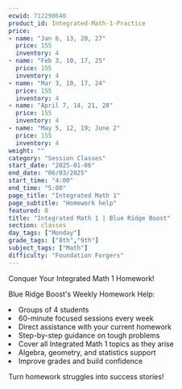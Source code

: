 ```yaml
---
ecwid: 712290640
product_id: Integrated-Math-1-Practice
price:
- name: "Jan 6, 13, 20, 27"
  price: 155
  inventory: 4
- name: "Feb 3, 10, 17, 25"
  price: 155
  inventory: 4
- name: "Mar 3, 10, 17, 24"
  price: 155
  inventory: 4
- name: "April 7, 14, 21, 28"
  price: 155
  inventory: 4
- name: "May 5, 12, 19; June 2"
  price: 155
  inventory: 4
weight: ""
category: "Session Classes"
start_date: "2025-01-06"
end_date: "06/03/2025"
start_time: "4:00"
end_time: "5:00"
page_title: "Integrated Math 1"
page_subtitle: "Homework help"
featured: 0
title: "Integrated Math 1 | Blue Ridge Boost"
section: classes
day_tags: ["Monday"]
grade_tags: ["8th","9th"]
subject_tags: ["Math"]
difficulty: "Foundation Forgers"
---
```

<p>Conquer Your Integrated Math 1 Homework!</p><p>Blue Ridge Boost's Weekly Homework Help:</p><li> Groups of 4 students</li><li>60-minute focused sessions every week</li><li>Direct assistance with your current homework</li><li>Step-by-step guidance on tough problems</li><li>Cover all Integrated Math 1 topics as they arise</li><li>Algebra, geometry, and statistics support</li><li>Improve grades and build confidence</li><p>Turn homework struggles into success stories!</p>

